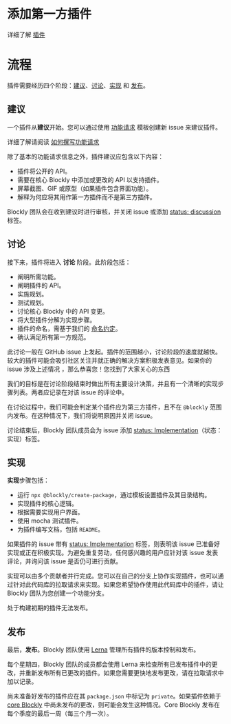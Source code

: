 # 添加第一方插件

详细了解 [插件](/guides/contribute/samples/plugin_overview.html)

# 流程

插件需要经历四个阶段：[建议](#建议)、[讨论](#讨论)、[实现](#实现) 和 [发布](#发布)。

## 建议

一个插件从**建议**开始。您可以通过使用 [功能请求](https://github.com/google/blockly-samples/issues/new?assignees=&labels=type%3A+feature+request%2C+triage&template=feature_request.md) 模板创建新 issue 来建议插件。

详细了解请阅读 [如何撰写功能请求](/guides/contribute/get-started/write_a_good_issue.html#功能请求)

除了基本的功能请求信息之外，插件建议应包含以下内容：

- 插件将公开的 API。
- 需要在核心 Blockly 中添加或更改的 API 以支持插件。
- 屏幕截图、GIF 或原型（如果插件包含界面功能）。
- 解释为何应将其用作第一方插件而不是第三方插件。

Blockly 团队会在收到建议时进行审核，并关闭 issue 或添加 [status: discussion](https://github.com/google/blockly-samples/labels/status%3A%20implementation) 标签。

## 讨论

接下来，插件将进入 **讨论** 阶段。此阶段包括：

- 阐明所需功能。
- 阐明插件的 API。
- 实施规划。
- 测试规划。
- 讨论核心 Blockly 中的 API 变更。
- 将大型插件分解为实现步骤。
- 插件的命名，需基于我们的 [命名约定](/guides/contribute/samples/naming.html)。
- 确认满足所有第一方规范。

此讨论一般在 GitHub issue 上发起。插件的范围越小，讨论阶段的速度就越快。较大的插件可能会吸引社区关注并就正确的解决方案积极发表意见。如果你的 issue 涉及上述情况 ，那么恭喜您！您找到了大家关心的东西

我们的目标是在讨论阶段结束时做出所有主要设计决策，并且有一个清晰的实现步骤列表。两者应记录在对该 issue 的评论中。

在讨论过程中，我们可能会判定某个插件应为第三方插件，且不在 `@blockly` 范围内发布。在这种情况下，我们将说明原因并关闭 issue。

讨论结束后，Blockly 团队成员会为 issue 添加 [status: Implementation](https://github.com/google/blockly-samples/labels/status%3A%20implementation)（状态：实现）标签。

## 实现

**实现**步骤包括：

- 运行 `npx @blockly/create-package`，通过模板设置插件及其目录结构。
- 实现插件的核心逻辑。
- 根据需要实现用户界面。
- 使用 mocha 测试插件。
- 为插件编写文档，包括 `README`。

如果插件的 issue 带有 [status: Implementation](https://github.com/google/blockly-samples/labels/status%3A%20implementation) 标签，则表明该 issue 已准备好实现或正在积极实现。为避免重复劳动，任何感兴趣的用户应针对该 issue 发表评论，并询问该 issue 是否仍可进行贡献。

实现可以由多个贡献者并行完成。您可以在自己的分支上协作实现插件，也可以通过针对此代码库的拉取请求来实现。如果您希望协作使用此代码库中的插件，请让 Blockly 团队为您创建一个功能分支。

处于构建初期的插件无法发布。

## 发布

最后，**发布**。Blockly 团队使用 [Lerna](https://lerna.js.org/) 管理所有插件的版本控制和发布。

每个星期四，Blockly 团队的成员都会使用 Lerna 来检查所有已发布插件中的更改，并重新发布所有已更改的插件。如果您需要更快地发布更改，请在拉取请求中加以记录。

尚未准备好发布的插件应在其 `package.json` 中标记为 `private`。如果插件依赖于 [core Blockly](https://github.com/google/blockly) 中尚未发布的更改，则可能会发生这种情况。Core Blockly 发布在每个季度的最后一周（每三个月一次）。